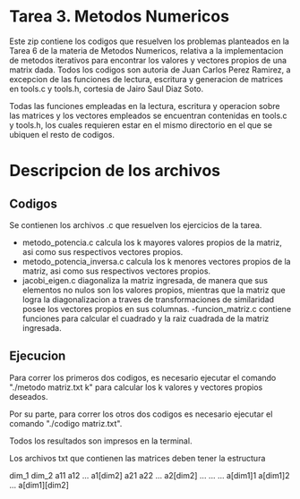 # Tarea 3. Metodos Numericos

Este zip contiene los codigos que resuelven los problemas planteados en la Tarea 6 de la materia de Metodos Numericos, relativa a la implementacion de metodos iterativos para encontrar los valores y vectores propios de una matrix dada. Todos los codigos son autoria de Juan Carlos Perez Ramirez, a excepcion de las funciones de lectura, escritura y generacion de matrices en tools.c y tools.h, cortesia de Jairo Saul Diaz Soto.

Todas las funciones empleadas en la lectura, escritura y operacion sobre las matrices y los vectores empleados se encuentran contenidas en tools.c y tools.h, los cuales requieren estar en el mismo directorio en el que se ubiquen el resto de codigos.

# Descripcion de los archivos

## Codigos

Se contienen los archivos .c que resuelven los ejercicios de la tarea.
- metodo_potencia.c calcula los k mayores valores propios de la matriz, asi como sus respectivos vectores propios.
- metodo_potencia_inversa.c calcula los k menores vectores propios de la matriz, asi como sus respectivos vectores propios.
- jacobi_eigen.c diagonaliza la matriz ingresada, de manera que sus elementos no nulos son los valores propios, mientras que la matriz que logra la diagonalizacion a traves de transformaciones de similaridad posee los vectores propios en sus columnas.
-funcion_matriz.c contiene funciones para calcular el cuadrado y la raiz cuadrada de la matriz ingresada.

## Ejecucion

Para correr los primeros dos codigos, es necesario ejecutar el comando "./metodo matriz.txt k" para calcular los k valores y vectores propios deseados.

Por su parte, para correr los otros dos codigos es necesario ejecutar el comando "./codigo matriz.txt".

Todos los resultados son impresos en la terminal.

Los archivos txt que contienen las matrices deben tener la estructura

dim_1 dim_2
a11 a12 ... a1[dim2]
a21 a22 ... a2[dim2]
... ...     ...
a[dim1]1 a[dim1]2 ... a[dim1][dim2]
